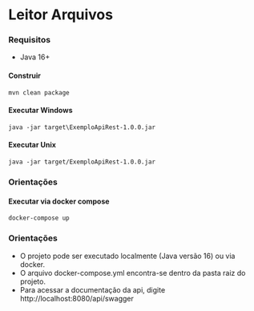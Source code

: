 # Leitor Arquivos

### Requisitos
* Java 16+

#### Construir
```
mvn clean package
```

#### Executar Windows
```
java -jar target\ExemploApiRest-1.0.0.jar
```

#### Executar Unix
```
java -jar target/ExemploApiRest-1.0.0.jar
```

### Orientações

#### Executar via docker compose
```
docker-compose up
```
### Orientações

* O projeto pode ser executado localmente (Java versão 16) ou via docker.  
* O arquivo docker-compose.yml encontra-se dentro da pasta raiz do projeto.
*  Para acessar a documentação da api, digite http://localhost:8080/api/swagger






